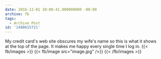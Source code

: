 ```yaml
---
date: 2016-12-01 10:08:41.000000000 -08:00
archive: fb
tags: 
  - Archive Post
id: '1480615721'
---
```


My credit card's web site obscures my wife's name so this is what it shows at the top of the page. It makes me happy every single time I log in.
{{< fb/images >}}
{{< fb/image src="image.jpg" />}}
{{< /fb/images >}}
